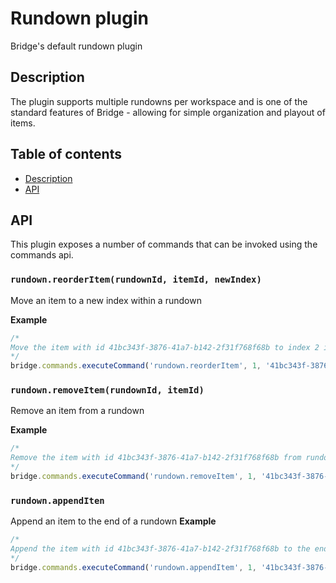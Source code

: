 # Rundown plugin
Bridge's default rundown plugin

## Description
The plugin supports multiple rundowns per workspace and is one of the standard features of Bridge - allowing for simple organization and playout of items.

## Table of contents
- [Description](#description)
- [API](#api)

## API
This plugin exposes a number of commands that can be invoked using the commands api.

### `rundown.reorderItem(rundownId, itemId, newIndex)`  
Move an item to a new index within a rundown

**Example**
```javascript
/*
Move the item with id 41bc343f-3876-41a7-b142-2f31f768f68b to index 2 in rundown 1
*/
bridge.commands.executeCommand('rundown.reorderItem', 1, '41bc343f-3876-41a7-b142-2f31f768f68b', 2)
```

### `rundown.removeItem(rundownId, itemId)`
Remove an item from a rundown

**Example**
```javascript
/*
Remove the item with id 41bc343f-3876-41a7-b142-2f31f768f68b from rundown 1
*/
bridge.commands.executeCommand('rundown.removeItem', 1, '41bc343f-3876-41a7-b142-2f31f768f68b')
```

### `rundown.appendIten`
Append an item to the end of a rundown
**Example**
```javascript
/*
Append the item with id 41bc343f-3876-41a7-b142-2f31f768f68b to the end of rundown 1
*/
bridge.commands.executeCommand('rundown.appendItem', 1, '41bc343f-3876-41a7-b142-2f31f768f68b')
```